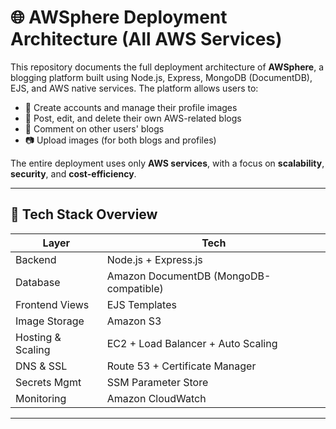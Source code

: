 # 🌐 AWSphere Deployment Architecture (All AWS Services)

This repository documents the full deployment architecture of **AWSphere**, a blogging platform built using Node.js, Express, MongoDB (DocumentDB), EJS, and AWS native services. The platform allows users to:

- 👤 Create accounts and manage their profile images  
- 📝 Post, edit, and delete their own AWS-related blogs  
- 💬 Comment on other users' blogs  
- 📷 Upload images (for both blogs and profiles)

The entire deployment uses only **AWS services**, with a focus on **scalability**, **security**, and **cost-efficiency**.

---

## 🧱 Tech Stack Overview

| Layer            | Tech                          |
|------------------|-------------------------------|
| Backend          | Node.js + Express.js          |
| Database         | Amazon DocumentDB (MongoDB-compatible) |
| Frontend Views   | EJS Templates                 |
| Image Storage    | Amazon S3                     |
| Hosting & Scaling| EC2 + Load Balancer + Auto Scaling |
| DNS & SSL        | Route 53 + Certificate Manager |
| Secrets Mgmt     | SSM Parameter Store           |
| Monitoring       | Amazon CloudWatch             |

---

